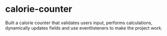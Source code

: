 # calorie-counter
Built a calorie counter that validates users input, performs calculations, dynamically updates fields and use eventlisteners to make the project work.

